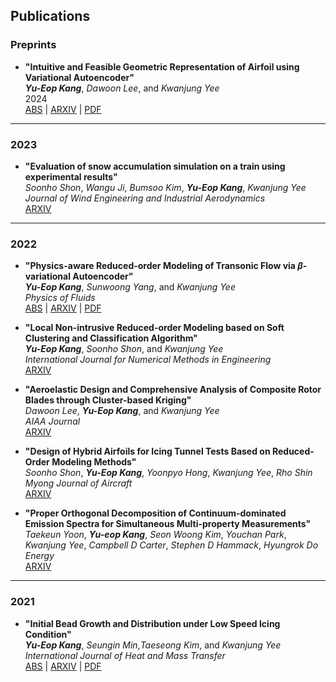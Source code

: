 ## Publications

### Preprints
- **"Intuitive and Feasible Geometric Representation of Airfoil using Variational Autoencoder"**  
  ***Yu-Eop Kang***, *Dawoon Lee*, and *Kwanjung Yee*  
  2024  
  [ABS](#) | [ARXIV](https://arxiv.org/abs/2311.10921) | [PDF](#)

---
### 2023

- **"Evaluation of snow accumulation simulation on a train using experimental results"**  
  *Soonho Shon*, *Wangu Ji*, *Bumsoo Kim*, ***Yu-Eop Kang***, *Kwanjung Yee*   
  *Journal of Wind Engineering and Industrial Aerodynamics*   
  [ARXIV](#)

---

### 2022

- **"Physics-aware Reduced-order Modeling of Transonic Flow via $\beta$-variational Autoencoder"**  
  ***Yu-Eop Kang***, *Sunwoong Yang*, and *Kwanjung Yee*  
  *Physics of Fluids*  
  [ABS](#) | [ARXIV](#) | [PDF](#)

- **"Local Non-intrusive Reduced-order Modeling based on Soft Clustering and Classification Algorithm"**  
  ***Yu-Eop Kang***, *Soonho Shon*, and *Kwanjung Yee*  
  *International Journal for Numerical Methods in Engineering*  
  [ARXIV](#)

- **"Aeroelastic Design and Comprehensive Analysis of Composite Rotor Blades through Cluster-based Kriging"**  
  *Dawoon Lee*, ***Yu-Eop Kang***, and *Kwanjung Yee*  
  *AIAA Journal*  
  [ARXIV](#)

- **"Design of Hybrid Airfoils for Icing Tunnel Tests Based on Reduced-Order Modeling Methods"**  
  *Soonho Shon*, ***Yu-Eop Kang***, *Yoonpyo Hong*, *Kwanjung Yee*, *Rho Shin Myong*
  *Journal of Aircraft*  
  [ARXIV](#)

- **"Proper Orthogonal Decomposition of Continuum-dominated Emission Spectra for Simultaneous Multi-property Measurements"**  
  *Taekeun Yoon*, ***Yu-eop Kang***, *Seon Woong Kim*, *Youchan Park*, *Kwanjung Yee*, *Campbell D Carter*, *Stephen D Hammack*, *Hyungrok Do*
  *Energy*  
  [ARXIV](#)

---

### 2021

- **"Initial Bead Growth and Distribution under Low Speed Icing Condition"**  
  ***Yu-Eop Kang***, *Seungin Min*,*Taeseong Kim*, and *Kwanjung Yee*  
  *International Journal of Heat and Mass Transfer*  
  [ABS](#) | [ARXIV](#) | [PDF](#)